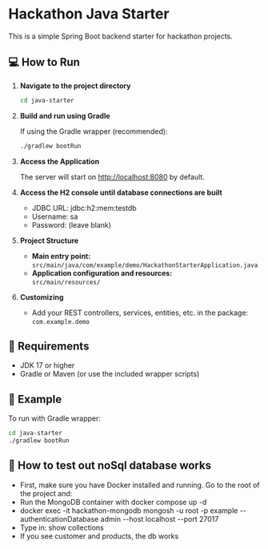 # Hackathon Java Starter

This is a simple Spring Boot backend starter for hackathon projects.

## 💻 How to Run

1. **Navigate to the project directory**

    ```sh
    cd java-starter
    ```

2. **Build and run using Gradle**

   If using the Gradle wrapper (recommended):

    ```sh
    ./gradlew bootRun
    ```


3. **Access the Application**

   The server will start on [http://localhost:8080](http://localhost:8080) by default.
4. **Access the H2 console until database connections are built**

   - JDBC URL: jdbc:h2:mem:testdb
   - Username: sa
   - Password: (leave blank)

4. **Project Structure**

    - **Main entry point:**  
      `src/main/java/com/example/demo/HackathonStarterApplication.java`
    - **Application configuration and resources:**  
      `src/main/resources/`

5. **Customizing**

    - Add your REST controllers, services, entities, etc. in the package:  
      `com.example.demo`

## 🔧 Requirements

- JDK 17 or higher
- Gradle or Maven (or use the included wrapper scripts)

## 📄 Example

To run with Gradle wrapper:

```sh
cd java-starter
./gradlew bootRun
```

## 📄 How to test out noSql database works
- First, make sure you have Docker installed and running. Go to the root of the project and:
- Run the MongoDB container with docker compose up -d
- docker exec -it hackathon-mongodb mongosh -u root -p example --authenticationDatabase admin --host localhost --port 27017
- Type in: show collections
- If you see customer and products, the db works